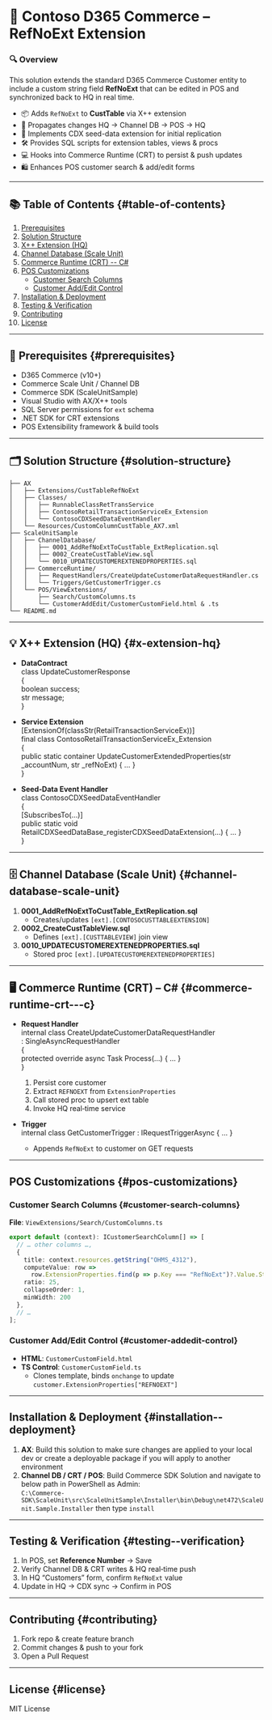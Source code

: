 # 🚀 Contoso D365 Commerce – RefNoExt Extension

### 🔍 Overview
This solution extends the standard D365 Commerce Customer entity to include a custom string field **RefNoExt** that can be edited in POS and synchronized back to HQ in real time.

- 📦 Adds `RefNoExt` to **CustTable** via X++ extension  
- 🔄 Propagates changes HQ → Channel DB → POS → HQ  
- 🌱 Implements CDX seed-data extension for initial replication  
- 🛠️ Provides SQL scripts for extension tables, views & procs  
- 💻 Hooks into Commerce Runtime (CRT) to persist & push updates  
- 🛍️ Enhances POS customer search & add/edit forms  

---

## 📚 Table of Contents {#table-of-contents}
1. [Prerequisites](#prerequisites)
2. [Solution Structure](#solution-structure)
3. [X++ Extension (HQ)](#x-extension-hq)
4. [Channel Database (Scale Unit)](#channel-database-scale-unit)
5. [Commerce Runtime (CRT) -- C#](#commerce-runtime-crt---c)
6. [POS Customizations](#pos-customizations)
    - [Customer Search Columns](#customer-search-columns)
    - [Customer Add/Edit Control](#customer-addedit-control)
7. [Installation & Deployment](#installation--deployment)
8. [Testing & Verification](#testing--verification)
9. [Contributing](#contributing)
10. [License](#license)

---

## 🔧 Prerequisites {#prerequisites}
- D365 Commerce (v10+)  
- Commerce Scale Unit / Channel DB  
- Commerce SDK (ScaleUnitSample)  
- Visual Studio with AX/X++ tools  
- SQL Server permissions for `ext` schema  
- .NET SDK for CRT extensions  
- POS Extensibility framework & build tools  

---

## 🗂️ Solution Structure {#solution-structure}
```
├── AX
│   ├── Extensions/CustTableRefNoExt
│   ├── Classes/
│   │   ├── RunnableClassRetTransService
│   │   ├── ContosoRetailTransactionServiceEx_Extension
│   │   └── ContosoCDXSeedDataEventHandler
│   └── Resources/CustomColumnCustTable_AX7.xml
├── ScaleUnitSample
│   ├── ChannelDatabase/
│   │   ├── 0001_AddRefNoExtToCustTable_ExtReplication.sql
│   │   ├── 0002_CreateCustTableView.sql
│   │   └── 0010_UPDATECUSTOMEREXTENEDPROPERTIES.sql
│   ├── CommerceRuntime/
│   │   ├── RequestHandlers/CreateUpdateCustomerDataRequestHandler.cs
│   │   └── Triggers/GetCustomerTrigger.cs
│   └── POS/ViewExtensions/
│       ├── Search/CustomColumns.ts
│       └── CustomerAddEdit/CustomerCustomField.html & .ts
└── README.md
```

---

## 💡 X++ Extension (HQ) {#x-extension-hq}
- **DataContract**  
    class UpdateCustomerResponse  
    {  
        boolean success;  
        str message;  
    }  

- **Service Extension**  
    [ExtensionOf(classStr(RetailTransactionServiceEx))]  
    final class ContosoRetailTransactionServiceEx_Extension  
    {  
        public static container UpdateCustomerExtendedProperties(str _accountNum, str _refNoExt) { … }  
    }  

- **Seed‑Data Event Handler**  
    class ContosoCDXSeedDataEventHandler  
    {  
        [SubscribesTo(...)]  
        public static void RetailCDXSeedDataBase_registerCDXSeedDataExtension(...) { … }  
    }  

---

## 🗄️ Channel Database (Scale Unit) {#channel-database-scale-unit}
1. **0001_AddRefNoExtToCustTable_ExtReplication.sql**  
   - Creates/updates `[ext].[CONTOSOCUSTTABLEEXTENSION]`  
2. **0002_CreateCustTableView.sql**  
   - Defines `[ext].[CUSTTABLEVIEW]` join view  
3. **0010_UPDATECUSTOMEREXTENEDPROPERTIES.sql**  
   - Stored proc `[ext].[UPDATECUSTOMEREXTENEDPROPERTIES]`

---

## 🖥️ Commerce Runtime (CRT) – C# {#commerce-runtime-crt---c}
- **Request Handler**  
    internal class CreateUpdateCustomerDataRequestHandler  
        : SingleAsyncRequestHandler<CreateOrUpdateCustomerDataRequest>  
    {  
        protected override async Task<Response> Process(...) { … }  
    }  

    1. Persist core customer  
    2. Extract `REFNOEXT` from `ExtensionProperties`  
    3. Call stored proc to upsert ext table  
    4. Invoke HQ real‑time service  

- **Trigger**  
    internal class GetCustomerTrigger : IRequestTriggerAsync { … }  
    - Appends `RefNoExt` to customer on GET requests

---

## POS Customizations {#pos-customizations}

### Customer Search Columns {#customer-search-columns}
**File**: `ViewExtensions/Search/CustomColumns.ts`  
```ts
export default (context): ICustomerSearchColumn[] => [
  // … other columns …,  
  {  
    title: context.resources.getString("OHMS_4312"),  
    computeValue: row =>  
      row.ExtensionProperties.find(p => p.Key === "RefNoExt")?.Value.StringValue ?? "",  
    ratio: 25,  
    collapseOrder: 1,  
    minWidth: 200  
  },  
  // …  
];
```

### Customer Add/Edit Control {#customer-addedit-control}
- **HTML**: `CustomerCustomField.html`  
- **TS Control**: `CustomerCustomField.ts`  
    - Clones template, binds `onchange` to update `customer.ExtensionProperties["REFNOEXT"]`

---

## Installation & Deployment {#installation--deployment}
1. **AX**: Build this solution to make sure changes are applied to your local dev or create a deployable package if you will apply to another environment    
2. **Channel DB / CRT / POS**: Build Commerce SDK Solution and navigate to below path in PowerShell as Admin:  
`C:\Commerce-SDK\ScaleUnit\src\ScaleUnitSample\Installer\bin\Debug\net472\ScaleUnit.Sample.Installer` then type `install`

---

## Testing & Verification {#testing--verification}
1. In POS, set **Reference Number** → Save  
2. Verify Channel DB & CRT writes & HQ real‑time push  
3. In HQ “Customers” form, confirm `RefNoExt` value  
4. Update in HQ → CDX sync → Confirm in POS

---

## Contributing {#contributing}
1. Fork repo & create feature branch  
2. Commit changes & push to your fork  
3. Open a Pull Request

---

## License {#license}
MIT License
